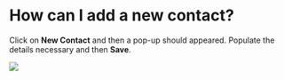 # How can I add a new contact?

<p class="no-margin">Click on <b>New Contact</b> and then a pop-up should appeared. Populate the details necessary and then <b>Save</b>.</p>
<p class="no-margin"></p>
<div class="intercom-container"><img src="/assets/img/teams-pro/contacts-pro/image.png"></div>

<Intercom />
<Hubspot />
<Clarity />
<GoogleAnalytics />
